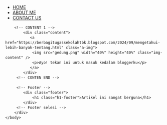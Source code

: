 <html>
    <head>
        <title>Webku namanya</title>
        <link rel="stylesheet" href="stlyle belajar web.css" />
    </head>
    <body>
        <div class="class-body">
        <!-- NAVIGATION BAR -->
            <div class="navbar">
                <ul class="ul-navbar">
                    <li class="li-navbar">
                        <a href="#" class="a-home">HOME</a>
                    </li>
                    <li class="li-navbar">
                        <a href="about.html" class="a-home">ABOUT ME</a>
                    </li>
                    <li class="li-navbar">
                        <a href="contact.html" class="a-home">CONTACT US</a>
                    </li>
                </ul>
            </div>
        <!-- NAVBAR SELESAI -->
           
        <!-- CONTENT 1 -->
            <div class="content">
               <a href="https://berbagitugassekolahtbk.blogspot.com/2024/09/mengetahui-lebih-banyak-tentang.html" class="a-img">
                <img src="gedung.png" width="40%" height="40%" class="img-content" />
                <p>Ayo! tekan ini untuk masuk kedalam bloggerku</p> 
               </a>
            </div>
         <!-- CONTEN END -->

         <!-- Footer -->
            <div class="footer">
                <h1 class="h1-footer">Artikel ini sangat berguna</h1>
            </div>
         <!-- Footer selesi -->
        </div>       
    </body>
</html>
